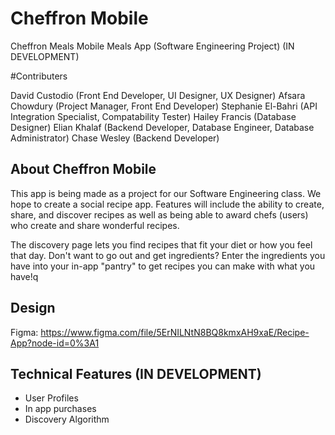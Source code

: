 # Cheffron Mobile

Cheffron Meals Mobile Meals App (Software Engineering Project) (IN DEVELOPMENT)

#Contributers

David Custodio (Front End Developer, UI Designer, UX Designer)
Afsara Chowdury (Project Manager, Front End Developer)
Stephanie El-Bahri (API Integration Specialist, Compatability Tester)
Hailey Francis (Database Designer)
Elian Khalaf (Backend Developer, Database Engineer, Database Administrator)
Chase Wesley (Backend Developer)

## About Cheffron Mobile

This app is being made as a project for our Software Engineering class. We hope to create a social recipe app. Features will include the ability to create, share, and discover recipes as well as being able to award chefs (users) who create and share wonderful recipes.  

The discovery page lets you find recipes that fit your diet or how you feel that day. Don't want to go out and get ingredients? Enter the ingredients you have into your in-app "pantry" to get recipes you can make with what you have!q

## Design
Figma: https://www.figma.com/file/5ErNILNtN8BQ8kmxAH9xaE/Recipe-App?node-id=0%3A1

## Technical Features (IN DEVELOPMENT)
- User Profiles
- In app purchases
- Discovery Algorithm
